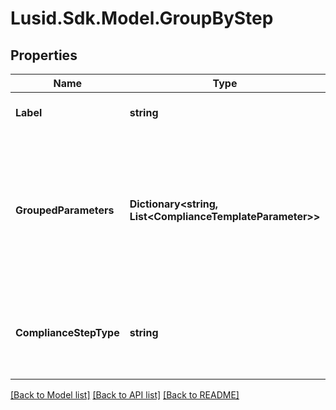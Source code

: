 # Lusid.Sdk.Model.GroupByStep

## Properties

Name | Type | Description | Notes
------------ | ------------- | ------------- | -------------
**Label** | **string** | The label of the compliance step | 
**GroupedParameters** | **Dictionary&lt;string, List&lt;ComplianceTemplateParameter&gt;&gt;** | Parameters required for the step. Some step types group parameters to differentiate between, for example, hard limit and warning threshold parameters | 
**ComplianceStepType** | **string** | . The available values are: FilterStep, GroupByStep, GroupFilterStep, BranchStep, RecombineStep | 

[[Back to Model list]](../README.md#documentation-for-models) [[Back to API list]](../README.md#documentation-for-api-endpoints) [[Back to README]](../README.md)

